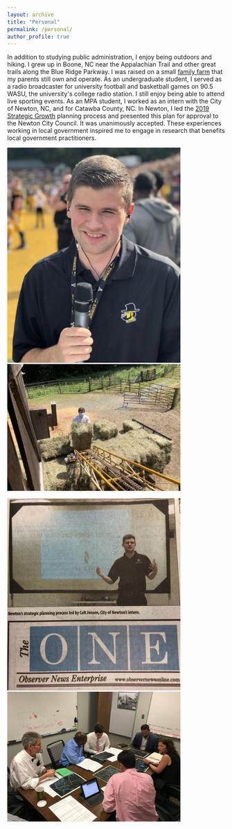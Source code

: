 ```yaml
---
layout: archive
title: "Personal"
permalink: /personal/
author_profile: true
---
```


In addition to studying public administration, I enjoy being outdoors and hiking. I grew up in Boone, NC near the Appalachian Trail and other great trails along the Blue Ridge Parkway. I was raised on a small [family farm](https://www.instagram.com/taylorfarmsvc/) that my parents still own and operate. As an undergraduate student, I served as a radio broadcaster for university football and basketball games on 90.5 WASU, the university's college radio station. I still enjoy being able to attend live sporting events. As an MPA student, I worked as an intern with the City of Newton, NC, and for Catawba County, NC. In Newton, I led the [2019 Strategic Growth](/files/strategicplan.pdf) planning process and presented this plan for approval to the Newton City Council. It was unanimously accepted. These experiences working in local government inspired me to engage in research that benefits local government practitioners.  


<img src="/images/IMG_2365.jpeg" width="400" /> <img src="/images/IMG_2364.jpeg" width="400"/> 

<img src="/images/IMG_1814.jpeg" width="400" /> <img src="/images/3.jpg" width="400"/> 
